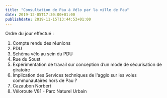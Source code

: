 ```yaml
---
title: "Consultation de Pau à Vélo par la ville de Pau"
date: 2019-12-05T17:30:00+01:00
publishdate: 2019-11-15T13:44:53+01:00
---
```


Ordre du jour effectué :

1. Compte rendu des réunions
2. PDU
3. Schéma vélo au sein du PDU
4. Rue du Soust
5. Expérimentation de travail sur conception d’un mode de sécurisation de giratoire
6. Implication des Services techniques de l'agglo sur les voies communautaires hors de Pau ?
7. Cazaubon Norbert
8. Véloroute V81 - Parc Naturel Urbain